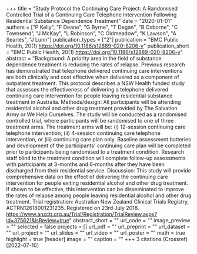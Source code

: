 +++
title = "Study Protocol the Continuing Care Project: A Randomised Controlled Trial of a Continuing Care Telephone Intervention Following Residential Substance Dependence Treatment"
date = "2020-01-01"
authors = ["P Kelly", "F Deane", "G Byrne", "T Degan", "B Osborne", "C Townsend", "J McKay", "L Robinson", "C Oldmeadow", "K Lawson", "A Searles", "J Lunn"]
publication_types = ["2"]
publication = "BMC Public Health, 20(1) https://doi.org/10.1186/s12889-020-8206-y"
publication_short = "BMC Public Health, 20(1) https://doi.org/10.1186/s12889-020-8206-y"
abstract = "Background: A priority area in the field of substance dependence treatment is reducing the rates of relapse. Previous research has demonstrated that telephone delivered continuing care interventions are both clinically and cost effective when delivered as a component of outpatient treatment. This protocol describes a NSW Health funded study that assesses the effectiveness of delivering a telephone delivered continuing care intervention for people leaving residential substance treatment in Australia. Methods/design: All participants will be attending residential alcohol and other drug treatment provided by The Salvation Army or We Help Ourselves. The study will be conducted as a randomised controlled trial, where participants will be randomised to one of three treatment arms. The treatment arms will be: (i) 12-session continuing care telephone intervention; (ii) 4-session continuing care telephone intervention, or (iii) continuing care plan only. Baseline assessment batteries and development of the participants' continuing care plan will be completed prior to participants being randomised to a treatment condition. Research staff blind to the treatment condition will complete follow-up assessments with participants at 3-months and 6-months after they have been discharged from their residential service. Discussion: This study will provide comprehensive data on the effect of delivering the continuing care intervention for people exiting residential alcohol and other drug treatment. If shown to be effective, this intervention can be disseminated to improve the rates of relapse among people leaving residential alcohol and other drug treatment. Trial registration: Australian New Zealand Clinical Trials Registry, ACTRN12618001231235. Registered on 23rd July 2018. https://www.anzctr.org.au/Trial/Registration/TrialReview.aspx?id=375621&isReview=true"
abstract_short = ""
url_code = ""
image_preview = ""
selected = false
projects = []
url_pdf = ""
url_preprint = ""
url_dataset = ""
url_project = ""
url_slides = ""
url_video = ""
url_poster = ""
math = true
highlight = true
[header]
image = ""
caption = ""
+++
3 citations (Crossref) [2022-07-10]
